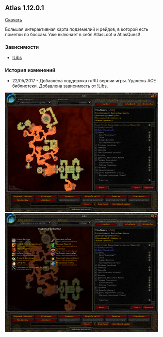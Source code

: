 ## Atlas 1.12.0.1

[Скачать](https://github.com/WoWruRU-ClassicAddons/Atlas/releases/download/1.12.0.1/Atlas.zip)

Большая интерактивная карта подземелий и рейдов, в которой есть пометки по боссам. Уже включает в себя AtlasLoot и AtlasQuest!

### Зависимости
- [!Libs](Libs.html)

### История изменений
- 22/05/2017 - Добавлена поддержка ruRU версии игры. Удалены ACE библиотеки. Добавлена зависимость от !Libs.

![image1](/assets/img/Atlas_1.jpg)
![image2](/assets/img/Atlas_2.jpg)